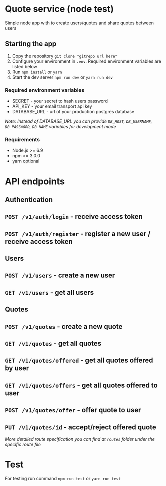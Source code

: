 # Quote service (node test)
Simple node app with to create users/quotes and share quotes between users

## Starting the app

1. Copy the repository `git clone "gitrepo url here"`
2. Configure your environment in `.env`. Required environment variables are listed below
3. Run `npm install` or `yarn`
4. Start the dev server `npm run dev` or `yarn run dev`

### Required environment variables
- SECRET - your secret to hash users password
- API_KEY - your email transport api key
- DATABASE_URL - url of your production postgres database

*Note: Instead of DATABASE_URL you can provide `DB_HOST`, `DB_USERNAME`, `DB_PASSWORD`, `DB_NAME` variables for development mode*

### Requirements
- Node.js >= 6.9
- npm >= 3.0.0
- yarn optional

# API endpoints
## Authentication
`POST /v1/auth/login` - receive access token
---
`POST /v1/auth/register` - register a new user / receive access token
---
## Users
`POST /v1/users` - create a new user
---
`GET /v1/users` - get all users
---
## Quotes
`POST /v1/quotes` - create a new quote
---
`GET /v1/quotes` - get all quotes
---
`GET /v1/quotes/offered` - get all quotes offered by user
---
`GET /v1/quotes/offers` - get all quotes offered to user
---
`POST /v1/quotes/offer` - offer quote to user
---
`PUT /v1/quotes/id` - accept/reject offered quote
---

*More detailed route specification you can find at `routes` folder under the specific route file*

# Test

For testing run command `npm run test` or `yarn run test`
